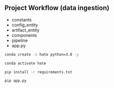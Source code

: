

## Project Workflow (data ingestion)

- constants
- config_entity
- artifact_entity
- components
- pipeline
- app.py

```bash
conda create -n hate python=3.8 -y

```

```bash
conda activate hate
```

```bash
pip install -r requirements.txt
```

```bash
pip app.py
```